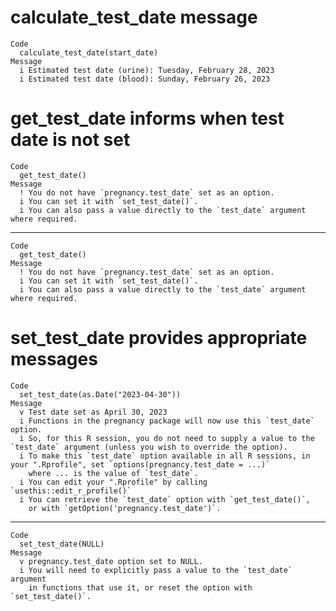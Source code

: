 # calculate_test_date message

    Code
      calculate_test_date(start_date)
    Message
      i Estimated test date (urine): Tuesday, February 28, 2023
      i Estimated test date (blood): Sunday, February 26, 2023

# get_test_date informs when test date is not set

    Code
      get_test_date()
    Message
      ! You do not have `pregnancy.test_date` set as an option.
      i You can set it with `set_test_date()`.
      i You can also pass a value directly to the `test_date` argument where required.

---

    Code
      get_test_date()
    Message
      ! You do not have `pregnancy.test_date` set as an option.
      i You can set it with `set_test_date()`.
      i You can also pass a value directly to the `test_date` argument where required.

# set_test_date provides appropriate messages

    Code
      set_test_date(as.Date("2023-04-30"))
    Message
      v Test date set as April 30, 2023
      i Functions in the pregnancy package will now use this `test_date` option.
      i So, for this R session, you do not need to supply a value to the `test_date` argument (unless you wish to override the option).
      i To make this `test_date` option available in all R sessions, in your ".Rprofile", set `options(pregnancy.test_date = ...)`
        where ... is the value of `test_date`.
      i You can edit your ".Rprofile" by calling `usethis::edit_r_profile()`
      i You can retrieve the `test_date` option with `get_test_date()`,
        or with `getOption('pregnancy.test_date')`.

---

    Code
      set_test_date(NULL)
    Message
      v pregnancy.test_date option set to NULL.
      i You will need to explicitly pass a value to the `test_date` argument
        in functions that use it, or reset the option with `set_test_date()`.


